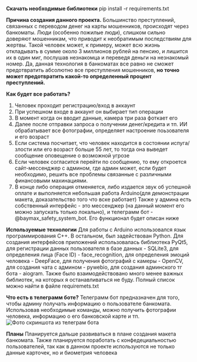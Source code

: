 **Скачать необходимые библиотеки**
pip install -r requirements.txt

**Причина создания данного проекта.** 
Большинство преступлений, связанных с переводом денег на карты мошенников, происходят через банкоматы. Люди (особенно пожилые люди), слишком сильно доверяют мошенникам, что приводит к необратимым последствиям для жертвы. Такой человек может, к примеру, может всю жизнь откладывать в сумме около 3 миллионов рублей на пенсию, и лишится их в один миг, послушав незнакомца и переведя деньги на незнакомый номер. Да, данная технология в банкоматах все равно не сможет предотвратить абсолютно все преступления мошенников, 
**но точно может предотвратить какой-то определенный процент преступлений.**

**Как будет все работать?** 
1. Человек проходит регистрацию/вход в аккаунт
2. При успешном входе в аккаунт он выбирает тип операции
3. В момент когда он вводит данные, камера три раза фоткает его
4. Далее после отправки запроса о получении денег/кредита и тп. ИИ обрабатывает все фотографии, определяет настроение поьзователя и его возраст
5. Если система посчитает, что человек находится в состоянии испуга/злости или его возраст больше 55 лет, то тогда она выведет сообщение оповещение о возможной угрозе
6. Если человек согласится перейти по сообщению, то ему откроется сайт-мессенджер с админом, где админ может, если будет необходимо, решить все проблемы связанные с различными финансовыми махинациями.
7. В конце либо операция отменяется, либо издается звук об успешной оплате и выполняется небольшая работа Arduino(для демонстрации макета, доказательство того что вске работает)
Также у админа есть собственный интерфейс - это мессенджер (на данный момент его можно запускать только локально), и телеграмм бот - @baymax_safety_system_bot. Его функционал будет описан ниже

**Используемые технологии** 
Для работы с Arduino использовался язык программирования C++. В остальном, был задействован Python. Для создания интерфейсов приложений использовалась библиотека PyQt5, 
для регистрации данных пользователя в базе данных - SQLite3, для определения лица (Face ID) - face_recognition, для определения эмоций человека - DeepFace, для получения фотографий с камеры - OpenCV, 
для создания чата с админом - pywebio, для создания админского тг бота - aiogram. Также было взаимодействовано много менее важных библиотек, на которых я останавливаться не буду. Полный список 
можно найти в файле requiremets.txt 

**Что есть в телеграмм боте?** 
Телеграмм бот предназначен для того, чтобы админу получать информацию о пользователе банкомата. Использовав необходимые команды, можно получить фотографии человека, информацию о его банковской карте и тп. 
![Фото скриншота из телеграм бота](https://github.com/amirgar/BayMaxSafetySistem/assets/81811152/c9fd6069-77d2-461d-ad10-2a9ffb356bb4)

**Планы** 
Планируется дальше развиваться в плане создания макета банкомата. Также планируется поработать с конфедециальностью пользователей, так как в данном проекте используются не только данные карточек, но и биометрия человека
